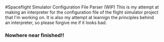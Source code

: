 #Spaceflight Simulator Configuration File Parser (WIP)
This is my attempt at making an interpreter for the configuration file of the
flight simulator project that I'm working on. It is also my attempt at learnign
the principles behind an interpreter, so please forgive me if it looks bad.

### Nowhere near finished!!
